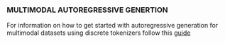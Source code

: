 ### MULTIMODAL AUTOREGRESSIVE GENERTION

For information on how to get started with autoregressive generation for multimodal datasets using discrete tokenizers follow this [guide](nemo/collections/multimodal_autoregressive/data/coyo700m/README.md)
